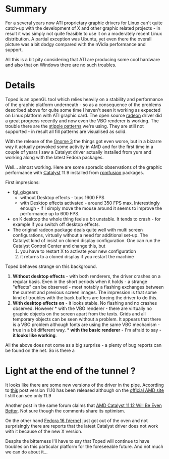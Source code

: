 # Summary #

For a several years now ATI proprietary graphic drivers for Linux can't quite catch-up with the development of X and other graphic related projects - in result it was simply not quite feasible to use it on a moderately recent Linux distribution. A partial exception was Ubuntu, yet even there the overall picture was a bit dodgy compared with the nVidia performance and support.

All this is a bit pity considering that ATI are producing some cool hardware and also that on Windows there are no such troubles.


# Details #

Toped is an openGL tool which relies heavily on a stability and performance of the graphic platform underneath - so as a consequence of the problems described above for quite some time I haven't seen it working as expected on Linux platform with ATI graphic card. The open source [radeon](http://dri.freedesktop.org/wiki/Radeon)  driver did a great progress recently and now even the VBO renderer is working. The trouble there are the [stipple patterns](http://code.google.com/p/toped/wiki/StipplePattersMesa) we're using. They are still not supported - in result all fill patterns are visualised as solid.

With the release of the [Gnome 3](http://www.gnome.org/gnome-3) the things got even worse, but in a bizarre way it actually provoked some activity in AMD and for the first time in a couple of years I saw a Catalyst driver actually installed from yum and working along with the latest Fedora packages.

Well... almost working. Here are some sporadic observations of the graphic performance with [Catalyst](http://www.amd.com/us/products/technologies/amd-catalyst/pages/catalyst.aspx) 11.9 installed from [rpmfusion](http://rpmfusion.org/) packages.

First impresions:
  * fgl\_glxgears
    * without Desktop effects - tops 1600 FPS
    * with Desktop effects activated - around 350 FPS max. Interestingly enough - if I simply move the mouse around it seems to improve the performance up to 600 FPS.
  * on K desktop the whole thing feels a bit unstable. It tends to crash - for example if you switch off desktop effects.
  * The original radeon package deals quite well with multi screen configurations, virtually without a need for additional set-up. The Catalyst kind of insist on cloned display configuration. One can run the Catalyst Control Center and change this, but
    1. you have to restart X to activate your new configuration
    1. it returns to a cloned display if you restart the machine

Toped behaves strange on this background.

  1. **Without desktop effects** - with both renderers, the driver crashes on a regular basis. Even in the short periods when it holds - a strange "effects" can be observed - most notably a flashing exchanges between the current and previous screen images. The impression is that some kind of troubles with the back buffers are forcing the driver to do this.
  1. **With desktop effects on** - it looks stable. No flashing and no crashes observed. However
    * with the VBO renderer - there are virtually no graphic objects on the screen apart from the texts. Grids and all temporary objects can be seen without a problem. It appears that there is a VBO problem although fonts are using the same VBO mechanism - true in a bit different way.
    * **with the basic renderer** - I'm afraid to say - **it looks like working**.

All the above does not come as a big surprise - a plenty of bug reports can be found on the net. So is there a

# Light at the end of the tunnel ? #

It looks like there are some new versions of the driver in the pipe. According to [this](http://phoronix.com/forums/showthread.php?64252-AMD-Catalyst-11.10-Linux-Driver-Released/page2) post version 11.10 has been released although on the [official AMD site](http://support.amd.com/us/gpudownload/linux/Pages/radeon_linux.aspx) I still can see only 11.9

Another post in the same forum claims that [AMD Catalyst 11.12 Will Be Even Better](http://phoronix.com/forums/showthread.php?64399-AMD-Catalyst-11.12-Will-Be-Even-Better). Not sure though the comments share its optimism.

On the other hand [Fedora 16 (Verne)](http://fedoraproject.org/get-fedora) just got out of the oven and not surprisingly there are reports that the latest Catalyst driver does not work with it because of the new X version.

Despite the bitterness I'll have to say that Toped will continue to have troubles on this particular platform for the foreseeable future. And not much we can do about it...